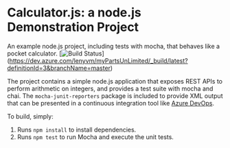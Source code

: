 Calculator.js: a node.js Demonstration Project
==============================================
An example node.js project, including tests with mocha, that behaves like a pocket calculator.
[![Build Status](https://dev.azure.com/lenyvm/myPartsUnLimited/_apis/build/status/lenyvm.calculator?branchName=master)] (https://dev.azure.com/lenyvm/myPartsUnLimited/_build/latest?definitionId=3&branchName=master)

The project contains a simple node.js application that exposes REST APIs
to perform arithmetic on integers, and provides a test suite with mocha
and chai.  The `mocha-junit-reporters` package is included to provide XML
output that can be presented in a continuous integration tool like
[Azure DevOps](https://azure.com/devops).

To build, simply:

1. Runs `npm install` to install dependencies.
2. Runs `npm test` to run Mocha and execute the unit tests.

